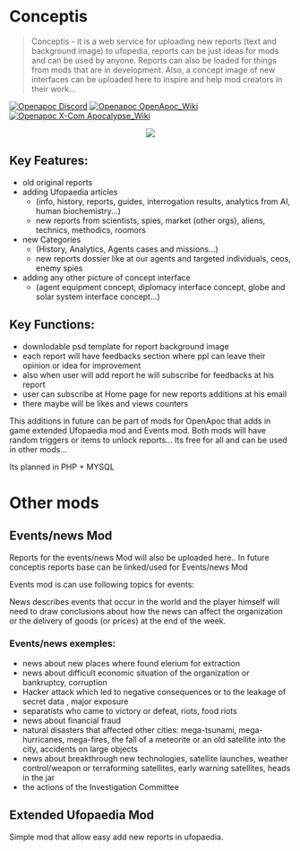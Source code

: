 # Conceptis
> Conceptis - it is a web service for uploading new reports (text and background image) to ufopedia, reports can be just ideas for mods and can be used by anyone. Reports can also be loaded for things from mods that are in development. Also, a concept image of new interfaces can be uploaded here to inspire and help mod creators in their work...

[![Openapoc Discord](https://img.shields.io/discord/142798944970211328.svg?label=discord)](https://discord.gg/f8Rayre)
[![Openapoc OpenApoc_Wiki](https://img.shields.io/badge/OpenApoc-Wiki-blue.svg)](https://www.ufopaedia.org/index.php/OpenApoc)
[![Openapoc X-Com Apocalypse_Wiki](https://img.shields.io/badge/XCom%20Apocalypse-Wiki-orange.svg)](https://www.ufopaedia.org/index.php/Apocalypse)

<p align="center"><img src="https://i.imgur.com/XxudxVj.jpg"/></p>

## Key Features:
* old original reports
* adding Ufopaedia articles 
  * (info, history, reports, guides, interrogation results, analytics from AI, human biochemistry...)
  * new reports from scientists, spies, market (other orgs), aliens, technics, methodics, roomors
* new Categories
  * (History, Analytics, Agents cases and missions...)
  * new reports dossier like at our agents and targeted individuals, ceos, enemy spies
* adding any other picture of concept interface
  * (agent equipment concept, diplomacy interface concept, globe and solar system interface concept...)
## Key Functions:
* downlodable psd template for report background image
* each report will have feedbacks section where ppl can leave their opinion or idea for improvement
* also when user will add report he will subscribe for feedbacks at his report
* user can subscribe at Home page for new reports additions at his email
* there maybe will be likes and views counters
 
This additions in future can be part of mods for OpenApoc that adds in game
extended Ufopaedia mod and Events mod. 
Both mods will have random triggers or items to unlock reports...
Its free for all and can be used in other mods...

Its planned in PHP + MYSQL

# Other mods

## Events/news Mod
Reports for the events/news Mod will also be uploaded here..
In future conceptis reports base can be linked/used for Events/news Mod

Events mod is can use following topics for events:

News describes events that occur in the world and the player himself will need to draw conclusions about how the news can affect the organization or the delivery of goods (or prices) at the end of the week.

### Events/news exemples:
* news about new places where found elerium for extraction
* news about difficult economic situation of the organization or bankruptcy, corruption
* Hacker attack which led to negative consequences or to the leakage of secret data , major exposure
* separatists who came to victory or defeat, riots, food riots
* news about financial fraud
* natural disasters that affected other cities:
mega-tsunami, mega-hurricanes, mega-fires, the fall of a meteorite or an old satellite into the city, accidents on large objects
* news about breakthrough new technologies, satellite launches, weather control/weapon or terraforming satellites, early warning satellites, heads in the jar
* the actions of the Investigation Committee

## Extended Ufopaedia Mod

Simple mod that allow easy add new reports in ufopaedia.

